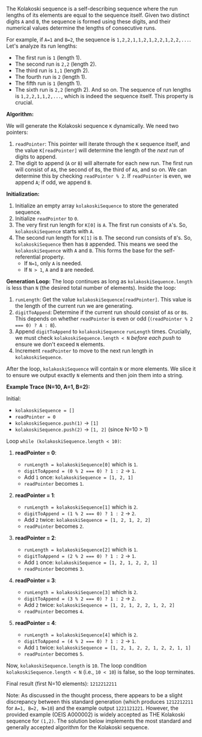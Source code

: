 The Kolakoski sequence is a self-describing sequence where the run lengths of its elements are equal to the sequence itself. Given two distinct digits `A` and `B`, the sequence is formed using these digits, and their numerical values determine the lengths of consecutive runs.

For example, if `A=1` and `B=2`, the sequence is `1,2,2,1,1,2,1,2,2,1,2,2,...`.
Let's analyze its run lengths:
- The first run is `1` (length 1).
- The second run is `2,2` (length 2).
- The third run is `1,1` (length 2).
- The fourth run is `2` (length 1).
- The fifth run is `1` (length 1).
- The sixth run is `2,2` (length 2).
And so on.
The sequence of run lengths is `1,2,2,1,1,2,...`, which is indeed the sequence itself. This property is crucial.

**Algorithm:**

We will generate the Kolakoski sequence `K` dynamically. We need two pointers:
1. `readPointer`: This pointer will iterate through the `K` sequence itself, and the value `K[readPointer]` will determine the length of the *next* run of digits to append.
2. The digit to append (`A` or `B`) will alternate for each new run. The first run will consist of `A`s, the second of `B`s, the third of `A`s, and so on. We can determine this by checking `readPointer % 2`. If `readPointer` is even, we append `A`; if odd, we append `B`.

**Initialization:**
1. Initialize an empty array `kolakoskiSequence` to store the generated sequence.
2. Initialize `readPointer` to `0`.
3. The very first run length for `K[0]` is `A`. The first run consists of `A`'s. So, `kolakoskiSequence` starts with `A`.
4. The second run length for `K[1]` is `B`. The second run consists of `B`'s. So, `kolakoskiSequence` then has `B` appended.
   This means we seed the `kolakoskiSequence` with `A` and `B`. This forms the base for the self-referential property.
   - If `N=1`, only `A` is needed.
   - If `N > 1`, `A` and `B` are needed.

**Generation Loop:**
The loop continues as long as `kolakoskiSequence.length` is less than `N` (the desired total number of elements).
Inside the loop:
1. `runLength`: Get the value `kolakoskiSequence[readPointer]`. This value is the length of the current run we are generating.
2. `digitToAppend`: Determine if the current run should consist of `A`s or `B`s. This depends on whether `readPointer` is even or odd (`(readPointer % 2 === 0) ? A : B`).
3. Append `digitToAppend` to `kolakoskiSequence` `runLength` times. Crucially, we must check `kolakoskiSequence.length < N` *before each push* to ensure we don't exceed `N` elements.
4. Increment `readPointer` to move to the next run length in `kolakoskiSequence`.

After the loop, `kolakoskiSequence` will contain `N` or more elements. We slice it to ensure we output exactly `N` elements and then join them into a string.

**Example Trace (N=10, A=1, B=2):**

Initial:
- `kolakoskiSequence = []`
- `readPointer = 0`
- `kolakoskiSequence.push(1)` -> `[1]`
- `kolakoskiSequence.push(2)` -> `[1, 2]` (since N=10 > 1)

Loop `while (kolakoskiSequence.length < 10)`:

1. **readPointer = 0**:
   - `runLength = kolakoskiSequence[0]` which is `1`.
   - `digitToAppend = (0 % 2 === 0) ? 1 : 2` -> `1`.
   - Add `1` once: `kolakoskiSequence = [1, 2, 1]`
   - `readPointer` becomes `1`.

2. **readPointer = 1**:
   - `runLength = kolakoskiSequence[1]` which is `2`.
   - `digitToAppend = (1 % 2 === 0) ? 1 : 2` -> `2`.
   - Add `2` twice: `kolakoskiSequence = [1, 2, 1, 2, 2]`
   - `readPointer` becomes `2`.

3. **readPointer = 2**:
   - `runLength = kolakoskiSequence[2]` which is `1`.
   - `digitToAppend = (2 % 2 === 0) ? 1 : 2` -> `1`.
   - Add `1` once: `kolakoskiSequence = [1, 2, 1, 2, 2, 1]`
   - `readPointer` becomes `3`.

4. **readPointer = 3**:
   - `runLength = kolakoskiSequence[3]` which is `2`.
   - `digitToAppend = (3 % 2 === 0) ? 1 : 2` -> `2`.
   - Add `2` twice: `kolakoskiSequence = [1, 2, 1, 2, 2, 1, 2, 2]`
   - `readPointer` becomes `4`.

5. **readPointer = 4**:
   - `runLength = kolakoskiSequence[4]` which is `2`.
   - `digitToAppend = (4 % 2 === 0) ? 1 : 2` -> `1`.
   - Add `1` twice: `kolakoskiSequence = [1, 2, 1, 2, 2, 1, 2, 2, 1, 1]`
   - `readPointer` becomes `5`.

Now, `kolakoskiSequence.length` is `10`. The loop condition `kolakoskiSequence.length < N` (i.e., `10 < 10`) is false, so the loop terminates.

Final result (first N=10 elements): `1212212211`

Note: As discussed in the thought process, there appears to be a slight discrepancy between this standard generation (which produces `1212212211` for `A=1, B=2, N=10`) and the example output `1221121221`. However, the provided example (OEIS A000002) is widely accepted as THE Kolakoski sequence for `(1,2)`. The solution below implements the most standard and generally accepted algorithm for the Kolakoski sequence.